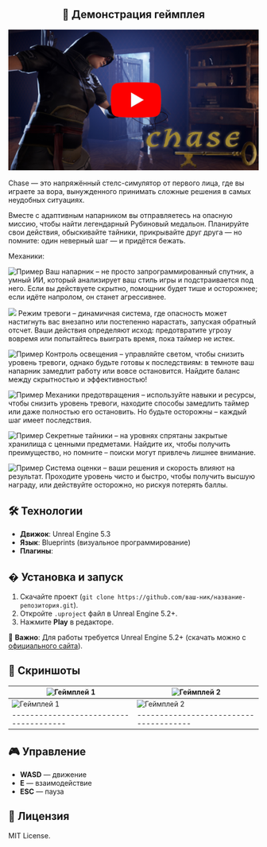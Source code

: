 <div align="center">

## 📌 Демонстрация геймплея

[![Видео-превью](./Screenshots/YouTube.jpg)](https://www.youtube.com/watch?v=wXiDYSwg4Ow&ab_channel=CoronaART)

</div>

Chase — это напряжённый стелс-симулятор от первого лица, где вы играете за вора, вынужденного принимать сложные решения в самых неудобных ситуациях. 

Вместе с адаптивным напарником вы отправляетесь на опасную миссию, чтобы найти легендарный Рубиновый медальон. Планируйте свои действия, обыскивайте тайники, прикрывайте друг друга — но помните: один неверный шаг — и придётся бежать. 

Механики: 

<img src="./Screenshots/HELPER.png" alt="Пример" style="width:50px; height:auto;" /> Ваш напарник – не просто запрограммированный спутник, а умный ИИ, который анализирует ваш стиль игры и подстраивается под него. Если вы действуете скрытно, помощник будет тише и осторожнее; если идёте напролом, он станет агрессивнее. 

 

 ![](./Screenshots/) Режим тревоги – динамичная система, где опасность может настигнуть вас внезапно или постепенно нарастать, запуская обратный отсчет. Ваши действия определяют исход: предотвратите угрозу вовремя или попытайтесь выиграть время, пока таймер не истек. 

 

<img src="./Screenshots/Lampa.png" alt="Пример" style="width:50px; height:auto;" /> Контроль освещения – управляйте светом, чтобы снизить уровень тревоги, однако будьте готовы к последствиям: в темноте ваш напарник замедлит работу или вовсе остановится. Найдите баланс между скрытностью и эффективностью! 

  

<img src="./Screenshots/CURSOR.png" alt="Пример" style="width:50px; height:auto;" /> Механики предотвращения – используйте навыки и ресурсы, чтобы снизить уровень тревоги, находите способы замедлить таймер или даже полностью его остановить. Но будьте осторожны – каждый шаг имеет последствия. 

  

<img src="./Screenshots/KEY.png" alt="Пример" style="width:50px; height:auto;" /> Секретные тайники – на уровнях спрятаны закрытые хранилища с ценными предметами. Найдите их, чтобы получить преимущество, но помните – поиски могут привлечь лишнее внимание. 

  

<img src="./Screenshots/GOLD.png" alt="Пример" style="width:50px; height:auto;" /> Система оценки – ваши решения и скорость влияют на результат. Проходите уровень чисто и быстро, чтобы получить высшую награду, или действуйте осторожно, но рискуя потерять баллы. 

## 🛠 Технологии  
- **Движок**: Unreal Engine 5.3 
- **Язык**: Blueprints (визуальное программирование)  
- **Плагины**: 

## � Установка и запуск  
1. Скачайте проект (`git clone https://github.com/ваш-ник/название-репозитория.git`).  
2. Откройте `.uproject` файл в Unreal Engine 5.2+.  
3. Нажмите **Play** в редакторе.  

📌 **Важно**: Для работы требуется Unreal Engine 5.2+ (скачать можно с [официального сайта](https://www.unrealengine.com/)).  

## 📸 Скриншоты  
| ![Геймплей 1](./Screenshots/Screen_6.png) | ![Геймплей 2](./Screenshots/Screen_7.png) |  
|--------------------------------------|--------------------------------------| 
| ![Геймплей 1](./Screenshots/Screen_2.png) | ![Геймплей 2](./Screenshots/Screen_5.png) | 
|--------------------------------------|--------------------------------------|  

## 🎮 Управление  
- **WASD** — движение  
- **Е** — взаимодействие  
- **ESC** — пауза  

## 📜 Лицензия  
MIT License.

